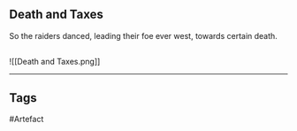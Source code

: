 ## Death and Taxes
So the raiders danced,
leading their foe ever west,
towards certain death.
## 
![[Death and Taxes.png]]

---
## Tags
#Artefact
